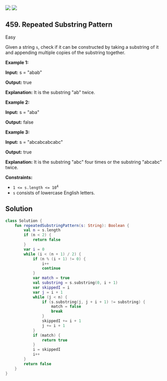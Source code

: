 [![](https://img.shields.io/github/stars/javadev/LeetCode-in-Kotlin?label=Stars&style=flat-square)](https://github.com/javadev/LeetCode-in-Kotlin)
[![](https://img.shields.io/github/forks/javadev/LeetCode-in-Kotlin?label=Fork%20me%20on%20GitHub%20&style=flat-square)](https://github.com/javadev/LeetCode-in-Kotlin/fork)

## 459\. Repeated Substring Pattern

Easy

Given a string `s`, check if it can be constructed by taking a substring of it and appending multiple copies of the substring together.

**Example 1:**

**Input:** s = "abab"

**Output:** true

**Explanation:** It is the substring "ab" twice.

**Example 2:**

**Input:** s = "aba"

**Output:** false

**Example 3:**

**Input:** s = "abcabcabcabc"

**Output:** true

**Explanation:** It is the substring "abc" four times or the substring "abcabc" twice.

**Constraints:**

*   <code>1 <= s.length <= 10<sup>4</sup></code>
*   `s` consists of lowercase English letters.

## Solution

```kotlin
class Solution {
    fun repeatedSubstringPattern(s: String): Boolean {
        val n = s.length
        if (n < 2) {
            return false
        }
        var i = 0
        while (i < (n + 1) / 2) {
            if (n % (i + 1) != 0) {
                i++
                continue
            }
            var match = true
            val substring = s.substring(0, i + 1)
            var skippedI = i
            var j = i + 1
            while (j < n) {
                if (s.substring(j, j + i + 1) != substring) {
                    match = false
                    break
                }
                skippedI += i + 1
                j += i + 1
            }
            if (match) {
                return true
            }
            i = skippedI
            i++
        }
        return false
    }
}
```